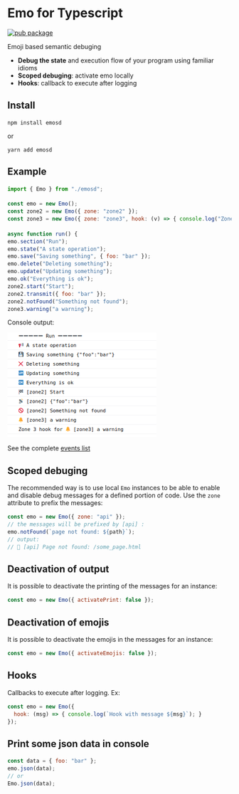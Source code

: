 # Emo for Typescript

[![pub package](https://img.shields.io/npm/v/emosd)](https://www.npmjs.com/package/emosd)

Emoji based semantic debuging

- **Debug the state** and execution flow of your program using familiar idioms
- **Scoped debuging**: activate emo locally
- **Hooks**: callback to execute after logging

## Install

```
npm install emosd
```
or
```
yarn add emosd
```

## Example

   ```javascript
import { Emo } from "./emosd";

const emo = new Emo();
const zone2 = new Emo({ zone: "zone2" });
const zone3 = new Emo({ zone: "zone3", hook: (v) => { console.log("Zone 3 hook for", v) } });

async function run() {
emo.section("Run");
emo.state("A state operation");
emo.save("Saving something", { foo: "bar" });
emo.delete("Deleting something");
emo.update("Updating something");
emo.ok("Everything is ok");
zone2.start("Start");
zone2.transmit({ foo: "bar" });
zone2.notFound("Something not found");
zone3.warning("a warning");
   ```

Console output:

![Example](example.png)

See the complete [events list](../events/README.md)

## Scoped debuging

The recommended way is to use local `Emo` instances to be able to enable and disable debug messages for a defined portion of code. Use the `zone` attribute to prefix the messages:

   ```javascript
   const emo = new Emo({ zone: "api" });
   // the messages will be prefixed by [api] :
   emo.notFound(`page not found: ${path}`);
   // output:
   // 🚫 [api] Page not found: /some_page.html
   ```

## Deactivation of output

It is possible to deactivate the printing of the messages for an instance:

   ```javascript
   const emo = new Emo({ activatePrint: false });
   ```

## Deactivation of emojis

It is possible to deactivate the emojis in the messages for an instance:

   ```javascript
   const emo = new Emo({ activateEmojis: false });
   ```

## Hooks

Callbacks to execute after logging. Ex:

   ```javascript
   const emo = new Emo({ 
     hook: (msg) => { console.log(`Hook with message ${msg}`); }
   });
   ```

## Print some json data in console

   ```javascript
   const data = { foo: "bar" };
   emo.json(data);
   // or
   Emo.json(data);
   ```
